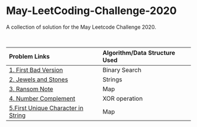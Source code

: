# May-LeetCoding-Challenge-2020

A collection of solution for the May Leetcode Challenge 2020.

<br />


| Problem Links | Algorithm/Data Structure Used |
| :--- | :--- |
| [1. First Bad Version](https://leetcode.com/explore/featured/card/may-leetcoding-challenge/534/week-1-may-1st-may-7th/3316/) | Binary Search |
| [2. Jewels and Stones](https://leetcode.com/explore/featured/card/may-leetcoding-challenge/534/week-1-may-1st-may-7th/3317/) | Strings |
| [3. Ransom Note](https://leetcode.com/explore/featured/card/may-leetcoding-challenge/534/week-1-may-1st-may-7th/3318/) | Map |
| [4. Number Complement](https://leetcode.com/explore/featured/card/may-leetcoding-challenge/534/week-1-may-1st-may-7th/3319/) | XOR operation |
| [5.First Unique Character in String](https://leetcode.com/explore/featured/card/may-leetcoding-challenge/534/week-1-may-1st-may-7th/3320/) | Map |


